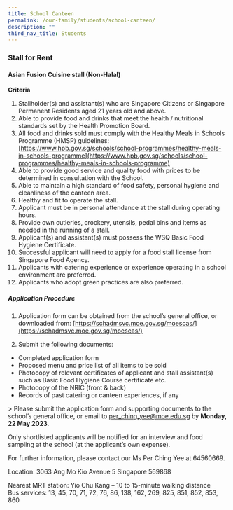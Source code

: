 ```yaml
---
title: School Canteen
permalink: /our-family/students/school-canteen/
description: ""
third_nav_title: Students
---
```

### Stall for Rent

#### Asian Fusion Cuisine stall (Non-Halal)

**Criteria**
1.	Stallholder(s) and assistant(s) who are Singapore Citizens or Singapore Permanent Residents aged 21 years old and above.
2.	Able to provide food and drinks that meet the health / nutritional standards set by the Health Promotion Board.
3.	All food and drinks sold must comply with the Healthy Meals in Schools Programme (HMSP) guidelines:
[https://www.hpb.gov.sg/schools/school-programmes/healthy-meals-in-schools-programme](https://www.hpb.gov.sg/schools/school-programmes/healthy-meals-in-schools-programme)
4.	Able to provide good service and quality food with prices to be determined in consultation with the School.
5.	Able to maintain a high standard of food safety, personal hygiene and cleanliness of the canteen area.
6.	Healthy and fit to operate the stall.
7.	Applicant must be in personal attendance at the stall during operating hours.
8.	Provide own cutleries, crockery, utensils, pedal bins and items as needed in the running of a stall.
9.	Applicant(s) and assistant(s) must possess the WSQ Basic Food Hygiene Certificate.
10.	Successful applicant will need to apply for a food stall license from Singapore Food Agency.
11.	Applicants with catering experience or experience operating in a school environment are preferred.
12.	Applicants who adopt green practices are also preferred.

##### Application Procedure
1.	Application form can be obtained from the school’s general office, or downloaded from:
[https://schadmsvc.moe.gov.sg/moescas/](https://schadmsvc.moe.gov.sg/moescas/)

2.	Submit the following documents:
* Completed application form
* Proposed menu and price list of all items to be sold
* Photocopy of relevant certificates of applicant and stall assistant(s) such as Basic Food Hygiene Course certificate etc. 
* Photocopy of the NRIC (front &amp; back)  
* Records of past catering or canteen experiences, if any

&gt; Please submit the application form and supporting documents to the school’s general office, or email to per_ching_yee@moe.edu.sg by **Monday, 22 May 2023**.

Only shortlisted applicants will be notified for an interview and food sampling at the school (at the applicant’s own expense).

For further information, please contact our Ms Per Ching Yee at 64560669.

Location:
3063 Ang Mo Kio Avenue 5 Singapore 569868

Nearest MRT station: Yio Chu Kang – 10 to 15-minute walking distance
<br>
Bus services: 13, 45, 70, 71, 72, 76, 86, 138, 162, 269, 825, 851, 852, 853, 860